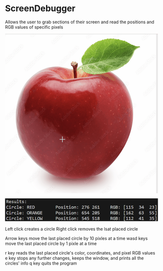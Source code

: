# ScreenDebugger
Allows the user to grab sections of their screen and read the positions and RGB values of specific pixels

![](https://github.com/SimpleNic/ScreenDebugger/blob/main/ClickAnimation.gif)

![](https://github.com/SimpleNic/ScreenDebugger/blob/main/PixelRead.png)

Left click creates a circle
Right click removes the lsat placed circle

Arrow keys move the last placed circle by 10 pixles at a time
wasd keys move the last placed circle by 1 pixle at a time

r key reads the last placed circle's color, coordinates, and pixel RGB values
e key stops any further changes, keeps the window, and prints all the circles' info
q key quits the program
